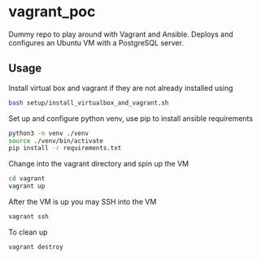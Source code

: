 # vagrant_poc
Dummy repo to play around with Vagrant and Ansible. Deploys and configures an Ubuntu VM with a PostgreSQL server.


## Usage
Install virtual box and vagrant if they are not already installed using 

```bash
bash setup/install_virtualbox_and_vagrant.sh
```

Set up and configure python venv, use pip to install ansible requirements
```bash
python3 -m venv ./venv
source ./venv/bin/activate
pip install -r requirements.txt
```

Change into the vagrant directory and spin up the VM
```bash
cd vagrant
vagrant up
```

After the VM is up you may SSH into the VM
```bash
vagrant ssh
```

To clean up
```bash
vagrant destroy
```